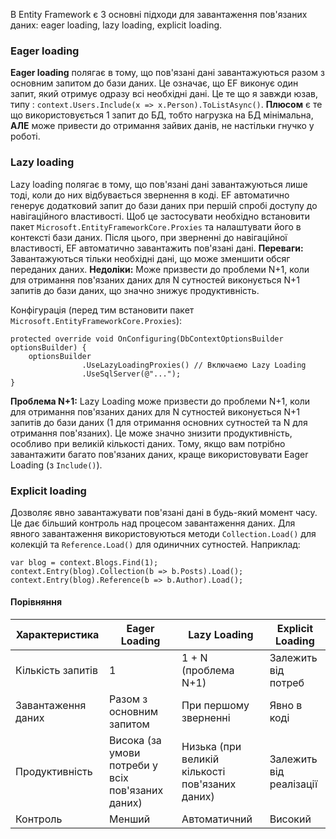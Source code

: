 В Entity Framework є 3 основні підходи для завантаження пов'язаних даних: eager loading, lazy loading, explicit loading.
### Eager loading
**Eager loading** полягає в тому, що пов'язані дані завантажуються разом з основним запитом до бази даних. Це означає, що EF виконує один запит, який отримує одразу всі необхідні дані.
Це те що я завжди юзав, типу : `context.Users.Include(x => x.Person).ToListAsync()`.
**Плюсом** є те що використовується 1 запит до БД, тобто нагрузка на БД мінімальна, **АЛЕ** може привести до отримання зайвих данів, не настільки гнучко у роботі.
### Lazy loading
Lazy loading полягає в тому, що пов'язані дані завантажуються лише тоді, коли до них відбувається звернення в коді. EF автоматично генерує додатковий запит до бази даних при першій спробі доступу до навігаційного властивості.
Щоб це застосувати необхідно встановити пакет `Microsoft.EntityFrameworkCore.Proxies` та налаштувати його в контексті бази даних. Після цього, при зверненні до навігаційної властивості, EF автоматично завантажить пов'язані дані.
	**Переваги:** Завантажуються тільки необхідні дані, що може зменшити обсяг переданих даних.
	**Недоліки:** Може призвести до проблеми N+1, коли для отримання пов'язаних даних для N сутностей виконується N+1 запитів до бази даних, що значно знижує продуктивність.

Конфігурація (перед тим встановити пакет `Microsoft.EntityFrameworkCore.Proxies`):
```
protected override void OnConfiguring(DbContextOptionsBuilder optionsBuilder) {
	optionsBuilder 
				.UseLazyLoadingProxies() // Включаємо Lazy Loading
				.UseSqlServer(@"...");
}
```

**Проблема N+1:** Lazy Loading може призвести до проблеми N+1, коли для отримання пов'язаних даних для N сутностей виконується N+1 запитів до бази даних (1 для отримання основних сутностей та N для отримання пов'язаних). Це може значно знизити продуктивність, особливо при великій кількості даних. Тому, якщо вам потрібно завантажити багато пов'язаних даних, краще використовувати Eager Loading (з `Include()`).
### Explicit loading
Дозволяє явно завантажувати пов'язані дані в будь-який момент часу. Це дає більший контроль над процесом завантаження даних.
Для явного завантаження використовуються методи `Collection.Load()` для колекцій та `Reference.Load()` для одиничних сутностей. 
Наприклад:
```
var blog = context.Blogs.Find(1);
context.Entry(blog).Collection(b => b.Posts).Load();
context.Entry(blog).Reference(b => b.Author).Load();
```

#### Порівняння

| Характеристика     | Eager Loading                                     | Lazy Loading                                    | Explicit Loading        |
| ------------------ | ------------------------------------------------- | ----------------------------------------------- | ----------------------- |
| Кількість запитів  | 1                                                 | 1 + N (проблема N+1)                            | Залежить від потреб     |
| Завантаження даних | Разом з основним запитом                          | При першому зверненні                           | Явно в коді             |
| Продуктивність     | Висока (за умови потреби у всіх пов'язаних даних) | Низька (при великій кількості пов'язаних даних) | Залежить від реалізації |
| Контроль           | Менший                                            | Автоматичний                                    | Високий                 |
